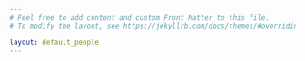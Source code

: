 ```yaml
---
# Feel free to add content and custom Front Matter to this file.
# To modify the layout, see https://jekyllrb.com/docs/themes/#overriding-theme-defaults

layout: default_people
---
```

